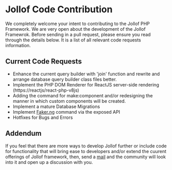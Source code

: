 # Jollof Code Contribution

We completely welcome your intent to contributing to the Jollof PHP Framework. We are very open about the development of the Jollof Framewrok. Before sending in a pull request, please ensure you read through the details below. It is a list of all relevant code requests information.

## Current Code Requests 

- Enhance the current query builder with 'join' function and rewrite and arrange database query builder class files better.
- Implement the PHP DOM Renderer for ReactJS server-side rendering (https://reactjs/react-php-v8js)
- Adding the command for make:component and/or redesigning the manner in which custom components will be created.
- Implement a mature Database Migrations
- Implement [Faker.ng](https://faker.abujadevmeetup.com/) command via the exposed API
- Hotfixes for Bugs and Errors

## Addendum

If you feel that there are more ways to develop Jollof further or include code for functionality that will bring ease to developers and/or extend the cuurent offerings of Jollof framework, then, send a [mail](mailto:isocroft@gmail.com) and the community will look into it and open up a discussion with you.